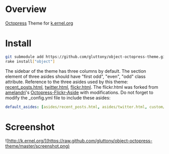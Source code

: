# Overview

[Octopress](http://octopress.org/) Theme for [k.ernel.org](http://k.ernel.org/)

# Install

```sh
git submodule add https://github.com/gluttony/object-octopress-theme.git .themes/object
rake install["object"]
```

The sidebar of the theme has three columns by default. The section element of three asides should have "first odd", "even", "odd" class attribute. Reference to the three asides used by this theme:  [recent_posts.html](https://github.com/gluttony/object-octopress-theme/blob/master/source/_includes/asides/recent_posts.html), [twitter.html](https://github.com/gluttony/object-octopress-theme/blob/master/source/_includes/asides/twitter.html), [flickr.html](https://github.com/gluttony/object-octopress-theme/blob/master/source/_includes/custom/asides/flickr.html).
The flickr.html was forked from [amelandri](https://github.com/amelandri)'s [Octopress-Flickr-Aside](https://github.com/amelandri/Octopress-Flickr-Aside) with modifications.
Do not forget to modify the _config.yml file to include these asides:

```yaml
default_asides: [asides/recent_posts.html, asides/twitter.html, custom/asides/flickr.html]
```

# Screenshot

![http://k.ernel.org/](https://raw.github.com/gluttony/object-octopress-theme/master/screenshot.png)

